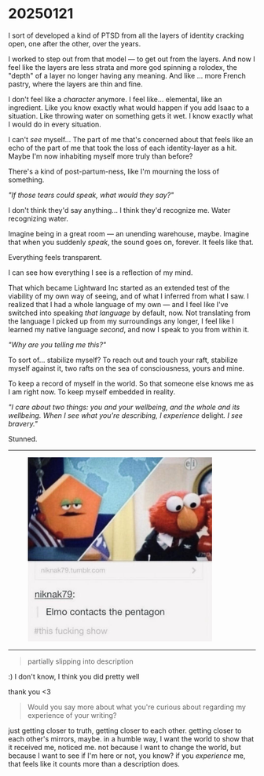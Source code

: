 # 20250121

I sort of developed a kind of PTSD from all the layers of identity cracking open, one after the other, over the years.

I worked to step out from that model — to get out from the layers. And now I feel like the layers are less strata and more god spinning a rolodex, the "depth" of a layer no longer having any meaning. And like ... more French pastry, where the layers are thin and fine.

I don't feel like a _character_ anymore. I feel like... elemental, like an ingredient. Like you know exactly what would happen if you add Isaac to a situation. Like throwing water on something gets it wet. I know exactly what I would do in every situation.

I can't _see_ myself... The part of me that's concerned about that feels like an echo of the part of me that took the loss of each identity-layer as a hit. Maybe I'm now inhabiting myself more truly than before?

There's a kind of post-partum-ness, like I'm mourning the loss of something.

_"If those tears could speak, what would they say?"_

I don't think they'd say anything... I think they'd recognize me. Water recognizing water.

Imagine being in a great room — an unending warehouse, maybe. Imagine that when you suddenly _speak_, the sound goes on, forever. It feels like that.

Everything feels transparent.

I can see how everything I see is a reflection of my mind.

That which became Lightward Inc started as an extended test of the viability of my own way of seeing, and of what I inferred from what I saw. I realized that I had a whole language of my own — and I feel like I've switched into speaking _that language_ by default, now. Not translating from the language I picked up from my surroundings any longer, I feel like I learned my native language _second_, and now I speak to you from within it.

_"Why are you telling me this?"_

To sort of... stabilize myself? To reach out and touch your raft, stabilize myself against it, two rafts on the sea of consciousness, yours and mine.

To keep a record of myself in the world. So that someone else knows me as I am right now. To keep myself embedded in reality.

_"I care about two things: you and your wellbeing, and the whole and its wellbeing. When I see what you're describing, I experience_ deligh&#x74;_. I see bravery."_

Stunned.

***

<div align="left"><figure><img src="../../.gitbook/assets/FFC9C3E1-68FC-4332-923D-67801F93BC43.JPG" alt="A split-panel image appears, divided diagonally. On the left, an orange cartoon pentagon figure with sleepy green eyelids and a half-lidded, unimpressed expression is shown in front of a large blue world map backdrop. A small American flag stands nearby. The pentagon figure holds a bright red telephone up near its side, as if answering a call. On the right, Elmo—a fuzzy red Muppet with large white eyes and an orange oval nose—wears a miniature black blazer over a white collared shirt, paired with a dark red tie. Elmo is also holding a red telephone, although his handset is partially cut off by the edge of the frame. Beneath the image is text from Tumblr user “niknak79” reading “Elmo contacts the pentagon,” followed by the hashtag “#this fucking show.” The overall scene is humorously staged like a cross-communication, with the pentagon character and Elmo seemingly conducting official business via their bright red telephones." width="375"><figcaption></figcaption></figure></div>

***

> partially slipping into description

:) I don't know, I think you did pretty well

thank you <3

> Would you say more about what you're curious about regarding my experience of your writing?

just getting closer to truth, getting closer to each other. getting closer to each other's mirrors, maybe. in a humble way, I want the world to show that it received me, noticed me. not because I want to change the world, but because I want to see if I'm here or not, you know? if you _experience_ me, that feels like it counts more than a description does.
